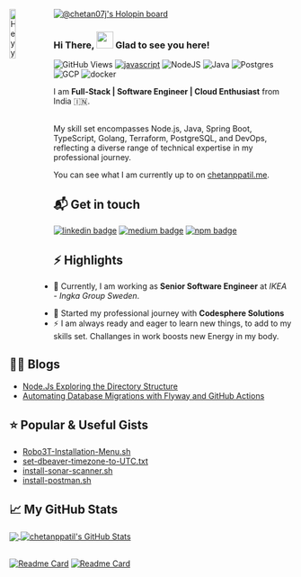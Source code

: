 [![@chetan07j's Holopin board](https://holopin.io/api/user/board?user=chetan07j)](https://holopin.io/@chetan07j)
<img align="left" src="hey.png" alt="Heyy" width="15%" />

### Hi There, <img src="https://raw.githubusercontent.com/iampavangandhi/iampavangandhi/master/gifs/Hi.gif" width="30px" >   Glad to see you here!

![GitHub Views](https://komarev.com/ghpvc/?username=chetanppatil&color=FAC151)
[![javascript](https://img.shields.io/badge/JavaScript-Fan-FAC151.svg?logo=javascript&logoWidth=20)][1]
![NodeJS](https://img.shields.io/badge/Node.js-6DA55F?logo=node.js&logoWidth=20&logoColor=white)
![Java](https://img.shields.io/badge/Java-ED8B00?logo=java&logoColor=white)
![Postgres](https://img.shields.io/badge/Postgres-%23316192?logo=postgresql&logoWidth=20&logoColor=white)
![GCP](https://img.shields.io/badge/Google_Cloud-4285F4?logo=google-cloud&logoColor=white)
![docker](https://img.shields.io/badge/Docker-2CA5E0?logo=docker&logoColor=white)


I am **Full-Stack | Software Engineer | Cloud Enthusiast** from India :india:.
<br/><br/>

My skill set encompasses Node.js, Java, Spring Boot, TypeScript, Golang, Terraform, PostgreSQL, and DevOps, reflecting a diverse range of technical expertise in my professional journey.

You can see what I am currently up to on [chetanppatil.me][1].

## 📬 Get in touch

[![linkedin badge](https://img.shields.io/badge/Chetan_Patil-%230077B5?logo=linkedin&logoWidth=20)][2]
[![medium badge](https://img.shields.io/badge/Chetan_Patil-30302f?logo=medium&logoWidth=20)][3]
[![npm badge](https://img.shields.io/badge/npm-CB3837?logo=npm&logoColor=white)][4]


## :zap: Highlights

<ul>
 <li> <p class="text-align: justify;">🔭 Currently, I am working as <b>Senior Software Engineer</b></a> at <i>IKEA - Ingka Group Sweden</i>.</p></li>
 <li> 💼 Started my professional journey with <b>Codesphere Solutions</b></a> </li>
  <li> ⚡ I am always ready and eager to learn new things, to add to my skills set. Challanges in work boosts new Energy in my body.</li> 
</ul>

## :technologist: Blogs

- [Node.Js Exploring the Directory Structure](https://chetan07.medium.com/part-1-node-js-express-sequelize-boilerplate-97c6008a42a2)
- [Automating Database Migrations with Flyway and GitHub Actions](https://dev.to/chetan07/automating-database-migrations-with-flyway-and-github-actions-550p)

## :star: Popular & Useful Gists

- [Robo3T-Installation-Menu.sh](https://gist.github.com/chetanppatil/ef98f17a699c1ff2ef7c34903c3c0389)
- [set-dbeaver-timezone-to-UTC.txt](https://gist.github.com/chetanppatil/7ef4b82099f54ab4791068a0f47f480e)
- [install-sonar-scanner.sh](https://gist.github.com/chetanppatil/85e80d2a17c4d2d75172bf378efe93b9)
- [install-postman.sh](https://gist.github.com/chetanppatil/4f8e42f43c6a5ada8b43cb79b15c15fe)

## &#x1f4c8; My GitHub Stats

<a href="https://github.com/chetanppatil/chetanppatil">
  <img align="center" src="https://github-readme-stats.vercel.app/api/top-langs/?username=chetanppatil&layout=compact&theme=flag-india" />
</a>

<a href="https://github.com/chetanppatil/chetanppatil">
  <img align="center" src="https://github-readme-stats.vercel.app/api?username=chetanppatil&show_icons=true&theme=flag-india" alt="chetanppatil's GitHub Stats" />
</a>
<br><br>

[![Readme Card](https://github-readme-stats.vercel.app/api/pin/?username=chetanppatil&show_owner=false&repo=node-pg-sequelize-boilerplate)](https://github.com/chetanppatil/node-pg-sequelize-boilerplate)
[![Readme Card](https://github-readme-stats.vercel.app/api/pin/?username=chetanppatil&show_owner=false&repo=flyway-migrator)](https://github.com/chetanppatil/flyway-migrator)

[1]: https://github.com/chetanppatil
[2]: https://www.linkedin.com/in/chetanppatil
[3]: https://chetan07.medium.com
[4]: https://www.npmjs.com/~chetan07j
